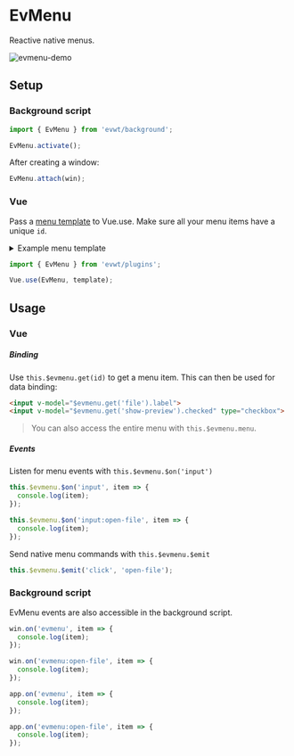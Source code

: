 # EvMenu

Reactive native menus.

![evmenu-demo](https://user-images.githubusercontent.com/611996/89112631-2654df00-d42b-11ea-8f7a-eec2c9ab4e83.gif)

## Setup

### Background script

```js
import { EvMenu } from 'evwt/background';

EvMenu.activate();
```

After creating a window:

```js
EvMenu.attach(win);
```

### Vue

Pass a [menu template](https://www.electronjs.org/docs/api/menu#main-process) to Vue.use. Make sure all your menu items have a unique `id`.

<details>
  <summary>Example menu template</summary>

  ```js
const isMac = process.platform === 'darwin';

const menu = [
  {
    label: 'File',
    id: 'file',
    submenu: [
      {
        id: 'open-file',
        label: 'Open...'
      },
      { role: 'quit' }
    ]
  },
  {
    label: 'View',
    id: 'view',
    submenu: [
      {
        id: 'show-preview',
        label: 'Show Preview',
        type: 'checkbox',
        checked: true
      }
    ]
  }
];

if (isMac) {
  menu.unshift({ role: 'appMenu' });
}

export default menu;
  ```
</details>

```js
import { EvMenu } from 'evwt/plugins';

Vue.use(EvMenu, template);
```

## Usage

### Vue

##### Binding

Use `this.$evmenu.get(id)` to get a menu item. This can then be used for data binding:

```html
<input v-model="$evmenu.get('file').label">
<input v-model="$evmenu.get('show-preview').checked" type="checkbox">
```

> You can also access the entire menu with `this.$evmenu.menu`.

##### Events

Listen for menu events with `this.$evmenu.$on('input')`

```js
this.$evmenu.$on('input', item => {
  console.log(item);
});

this.$evmenu.$on('input:open-file', item => {
  console.log(item);
});
```

Send native menu commands with `this.$evmenu.$emit`

```js
this.$evmenu.$emit('click', 'open-file');
```

### Background script

EvMenu events are also accessible in the background script.

```js
win.on('evmenu', item => {
  console.log(item);
});

win.on('evmenu:open-file', item => {
  console.log(item);
});
```

```js
app.on('evmenu', item => {
  console.log(item);
});

app.on('evmenu:open-file', item => {
  console.log(item);
});
```

